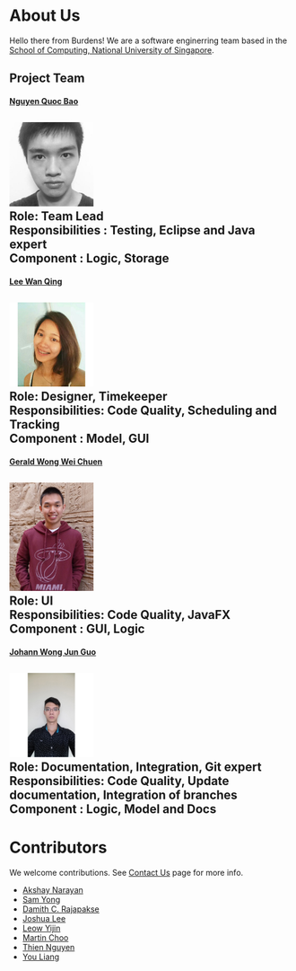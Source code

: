 # About Us

Hello there from Burdens! We are a software enginerring team based in the [School of Computing, National University of Singapore](http://www.comp.nus.edu.sg).

## Project Team
#### [Nguyen Quoc Bao](https://github.com/bqnguyen94) <br>
<img src="images/bqnguyen94.jpg" width="150"><br>
**Role**: Team Lead <br>
**Responsibilities** : Testing, Eclipse and Java expert<br>
**Component** : Logic, Storage<br>
-----

#### [Lee Wan Qing](https://github.com/wanqingg) <br>
<img src="images/wanqingg.jpg" width="150"><br>
**Role**: Designer, Timekeeper<br>
**Responsibilities**: Code Quality, Scheduling and Tracking<br>
**Component** : Model, GUI
-----

#### [Gerald Wong Wei Chuen](https://github.com/geraldwong) <br>
<img src="images/geraldwong.jpg" width="150"><br>
**Role**: UI <br>
**Responsibilities**: Code Quality, JavaFX<br>
**Component** : GUI, Logic
-----

#### [Johann Wong Jun Guo](https://github.com/Jslyfer) <br>
<img src="images/jslyfer.jpg" width="150"><br>
**Role**: Documentation, Integration, Git expert<br>
**Responsibilities**: Code Quality, Update documentation, Integration of branches<br>
**Component** : Logic, Model and Docs
-----

# Contributors

We welcome contributions. See [Contact Us](ContactUs.md) page for more info.

* [Akshay Narayan](https://github.com/se-edu/addressbook-level4/pulls?q=is%3Apr+author%3Aokkhoy)
* [Sam Yong](https://github.com/se-edu/addressbook-level4/pulls?q=is%3Apr+author%3Amauris)
* [Damith C. Rajapakse](http://www.comp.nus.edu.sg/~damithch)
* [Joshua Lee](http://github.com/lejolly)
* [Leow Yijin](http://github.com/yijinl)
* [Martin Choo](http://github.com/m133225)
* [Thien Nguyen](https://github.com/ndt93)
* [You Liang](http://github.com/yl-coder)
<br>
